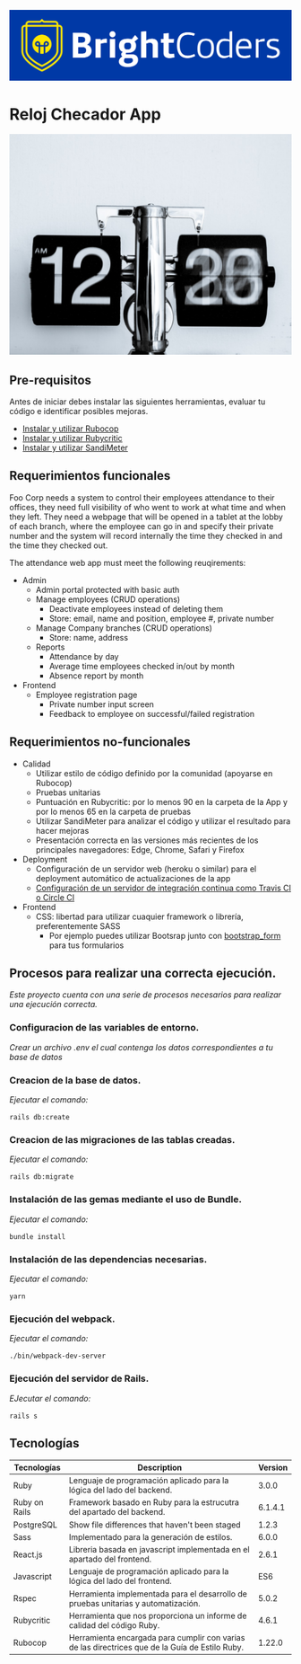 ![BrightCoders Logo](img/logo-bc.png)

# Reloj Checador App

![cover](img/cover.jpg)

## Pre-requisitos

Antes de iniciar debes instalar las siguientes herramientas, evaluar tu código e identificar posibles mejoras.

- [Instalar y utilizar Rubocop](https://github.com/bright-coders/commons/tree/master/topics/rubocop)
- [Instalar y utilizar Rubycritic](https://github.com/bright-coders/commons/tree/master/topics/rubycritic)
- [Instalar y utilizar SandiMeter](https://github.com/makaroni4/sandi_meter)

## Requerimientos funcionales

Foo Corp needs a system to control their employees attendance to their offices, they need full visibility of who went to work at what time and when they left. They need a webpage that will be opened in a tablet at the lobby of each branch, where the employee can go in and specify their private number and the system will record internally the time they checked in and the time they checked out.

The attendance web app must meet the following reuqirements:

- Admin
  - Admin portal protected with basic auth
  - Manage employees (CRUD operations)
    - Deactivate employees instead of deleting them
    - Store: email, name and position, employee #, private number
  - Manage Company branches (CRUD operations)
    - Store: name, address
  - Reports
    - Attendance by day
    - Average time employees checked in/out by month
    - Absence report by month
- Frontend
  - Employee registration page
    - Private number input screen
    - Feedback to employee on successful/failed registration

## Requerimientos no-funcionales

- Calidad
  - Utilizar estilo de código definido por la comunidad (apoyarse en Rubocop)
  - Pruebas unitarias
  - Puntuación en Rubycritic: por lo menos 90 en la carpeta de la App y por lo menos 65 en la carpeta de pruebas
  - Utilizar SandiMeter para analizar el código y utilizar el resultado para hacer mejoras
  - Presentación correcta en las versiones más recientes de los principales navegadores: Edge, Chrome, Safari y Firefox
- Deployment
  - Configuración de un servidor web (heroku o similar) para el deployment automático de actualizaciones de la app
  - [Configuración de un servidor de integración continua como Travis CI o Circle CI](https://circleci.com/features/ruby/)
- Frontend
  - CSS: libertad para utilizar cuaquier framework o librería, preferentemente SASS
    - Por ejemplo puedes utilizar Bootsrap junto con [bootstrap_form](https://github.com/bootstrap-ruby/bootstrap_form) para tus formularios

## Procesos para realizar una correcta ejecución.

_Este proyecto cuenta con una serie de procesos necesarios para realizar una ejecución correcta._

### Configuracion de las variables de entorno.

_Crear un archivo .env el cual contenga los datos correspondientes a tu base de datos_

### Creacion de la base de datos.

_Ejecutar el comando:_

```
rails db:create
```

### Creacion de las migraciones de las tablas creadas.

_Ejecutar el comando:_
```
rails db:migrate
```

### Instalación de las gemas mediante el uso de Bundle.

_Ejecutar el comando:_

```
bundle install
```

### Instalación de las dependencias necesarias.

_Ejecutar el comando:_

```
yarn
```

### Ejecución del webpack.

_Ejecutar el comando:_

```
./bin/webpack-dev-server
```

### Ejecución del servidor de Rails.

_EJecutar el comando:_

```
rails s
```

## Tecnologías

| Tecnologías   | Description                                                                                     | Version |
| ------------- | ----------------------------------------------------------------------------------------------- | ------- |
| Ruby          | Lenguaje de programación aplicado para la lógica del lado del backend.                          | 3.0.0   |
| Ruby on Rails | Framework basado en Ruby para la estrucutra del apartado del backend.                           | 6.1.4.1 |
| PostgreSQL    | Show file differences that haven't been staged                                                  | 1.2.3   |
| Sass          | Implementado para la generación de estilos.                                                     | 6.0.0   |
| React.js      | Libreria basada en javascript implementada en el apartado del frontend.                         | 2.6.1   |
| Javascript    | Lenguaje de programación aplicado para la lógica del lado del frontend.                         | ES6     |
| Rspec         | Herramienta implementada para el desarrollo de pruebas unitarias y automatización.              | 5.0.2   |
| Rubycritic    | Herramienta que nos proporciona un informe de calidad del código Ruby.                          | 4.6.1   |
| Rubocop       | Herramienta encargada para cumplir con varias de las directrices que de la Guía de Estilo Ruby. | 1.22.0  |
